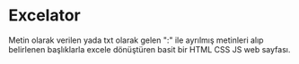 # Excelator

Metin olarak verilen yada txt olarak gelen ":" ile ayrılmış metinleri alıp belirlenen başlıklarla excele dönüştüren basit bir HTML CSS JS web sayfası.